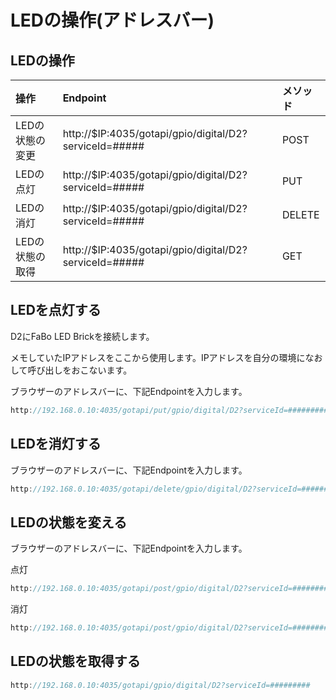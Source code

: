 # LEDの操作(アドレスバー)

## LEDの操作

|操作|Endpoint|メソッド|
|:--|:--|:--|
|LEDの状態の変更|http://$IP:4035/gotapi/gpio/digital/D2?serviceId=#####|POST|
|LEDの点灯|http://$IP:4035/gotapi/gpio/digital/D2?serviceId=#####|PUT|
|LEDの消灯|http://$IP:4035/gotapi/gpio/digital/D2?serviceId=#####|DELETE|
|LEDの状態の取得|http://$IP:4035/gotapi/gpio/digital/D2?serviceId=#####|GET|


## LEDを点灯する

D2にFaBo LED Brickを接続します。

メモしていたIPアドレスをここから使用します。IPアドレスを自分の環境になおして呼び出しをおこないます。

ブラウザーのアドレスバーに、下記Endpointを入力します。

```javascript
http://192.168.0.10:4035/gotapi/put/gpio/digital/D2?serviceId=#########
```

## LEDを消灯する

ブラウザーのアドレスバーに、下記Endpointを入力します。

```javascript
http://192.168.0.10:4035/gotapi/delete/gpio/digital/D2?serviceId=#########
```

## LEDの状態を変える

ブラウザーのアドレスバーに、下記Endpointを入力します。

点灯
```javascript
http://192.168.0.10:4035/gotapi/post/gpio/digital/D2?serviceId=#########&value=1
```

消灯
```javascript
http://192.168.0.10:4035/gotapi/post/gpio/digital/D2?serviceId=#########&value=0
```

## LEDの状態を取得する

```javascript
http://192.168.0.10:4035/gotapi/gpio/digital/D2?serviceId=#########
```

